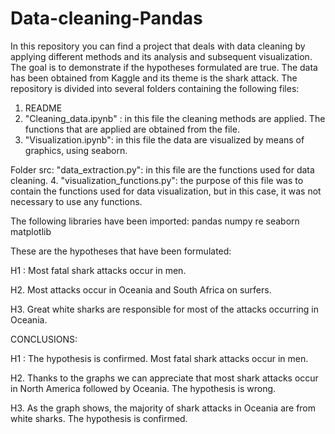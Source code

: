 # Data-cleaning-Pandas

In this repository you can find a project that deals with data cleaning by applying different methods and its analysis and subsequent visualization. The goal is to demonstrate if the hypotheses formulated are true.
The data has been obtained from Kaggle and its theme is the shark attack. 
The repository is divided into several folders containing the following files:

1. README
2. "Cleaning_data.ipynb" : in this file the cleaning methods are applied. The functions that are applied are obtained from the file.
3. "Visualization.ipynb": in this file the data are visualized by means of graphics, using seaborn. 

Folder src:
"data_extraction.py": in this file are the functions used for data cleaning. 
4. "visualization_functions.py": the purpose of this file was to contain the functions used for data visualization, but in this case, it was not necessary to use any functions. 

The following libraries have been imported: 
    pandas 
    numpy 
    re
    seaborn 
    matplotlib


These are the hypotheses that have been formulated:

 H1 : Most fatal shark attacks occur in men.

 H2.  Most attacks occur in Oceania and South Africa on surfers.

 H3. Great white sharks are responsible for most of the attacks occurring in Oceania.

CONCLUSIONS:

 H1 : The hypothesis is confirmed. Most fatal shark attacks occur in men.

 H2.  Thanks to the graphs we can appreciate that most shark attacks occur in North America followed by Oceania. The hypothesis is wrong.

 H3. As the graph shows, the majority of shark attacks in Oceania are from white sharks. The hypothesis is confirmed.
